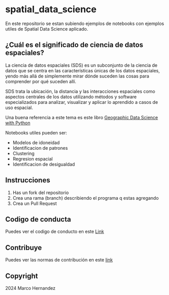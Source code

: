 # spatial_data_science

En este repositorio se estan subiendo ejemplos de notebooks con ejemplos utiles de Spatial Data Science aplicado.

## ¿Cuál es el significado de ciencia de datos espaciales?
La ciencia de datos espaciales (SDS) es un subconjunto de la ciencia de datos que se centra en las características únicas de los datos espaciales, yendo más allá de simplemente mirar dónde suceden las cosas para comprender por qué suceden allí.

SDS trata la ubicación, la distancia y las interacciones espaciales como aspectos centrales de los datos utilizando métodos y software especializados para analizar, visualizar y aplicar lo aprendido a casos de uso espacial.

Una buena referencia a este tema es este libro [Geographic Data Science with Python](https://geographicdata.science/book/intro.html)

Notebooks utiles pueden ser:

- Modelos de idoneidad
- Identificacion de patrones
- Clustering
- Regresion espacial
- Identificacion de desigualdad 


## Instrucciones

1. Has un fork del repositorio
2. Crea una rama (branch) describiendo el programa q estas agregando
3. Crea un Pull Request


## Codigo de conducta
Puedes ver el codigo de conducto en este [Link](CODE_OF_CONDUCT.md)


## Contribuye
Puedes ver las normas de contribución en este [link](CONTRIBUTING.md)

## Copyright
2024 Marco Hernandez